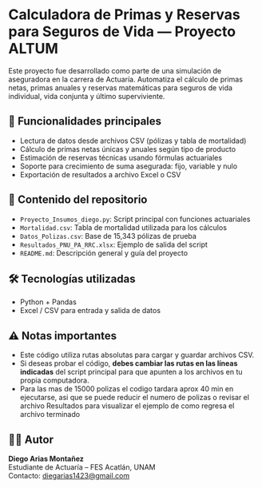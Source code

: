 # Calculadora de Primas y Reservas para Seguros de Vida — Proyecto ALTUM

Este proyecto fue desarrollado como parte de una simulación de aseguradora en la carrera de Actuaría. Automatiza el cálculo de primas netas, primas anuales y reservas matemáticas para seguros de vida individual, vida conjunta y último superviviente.

## 🧠 Funcionalidades principales

- Lectura de datos desde archivos CSV (pólizas y tabla de mortalidad)
- Cálculo de primas netas únicas y anuales según tipo de producto
- Estimación de reservas técnicas usando fórmulas actuariales
- Soporte para crecimiento de suma asegurada: fijo, variable y nulo
- Exportación de resultados a archivo Excel o CSV

## 📁 Contenido del repositorio

- `Proyecto_Insumos_diego.py`: Script principal con funciones actuariales
- `Mortalidad.csv`: Tabla de mortalidad utilizada para los cálculos
- `Datos_Polizas.csv`: Base de 15,343 pólizas de prueba
- `Resultados_PNU_PA_RRC.xlsx`: Ejemplo de salida del script
- `README.md`: Descripción general y guía del proyecto

## 🛠️ Tecnologías utilizadas

- Python + Pandas
- Excel / CSV para entrada y salida de datos

## ⚠️ Notas importantes
- Este código utiliza rutas absolutas para cargar y guardar archivos CSV.
- Si deseas probar el código, **debes cambiar las rutas en las líneas indicadas** del script principal para que apunten a los archivos en tu propia computadora.
- Para las mas de 15000 polizas el codigo tardara aprox 40 min en ejecutarse, asi que se puede reducir el numero de polizas o revisar el archivo Resultados para visualizar el ejemplo de como regresa el archivo terminado

## 👨‍💻 Autor

**Diego Arias Montañez**  
Estudiante de Actuaría – FES Acatlán, UNAM  
Contacto: diegarias1423@gmail.com
